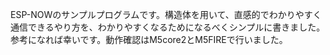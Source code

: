 ESP-NOWのサンプルプログラムです。構造体を用いて、直感的でわかりやすく通信できるやり方を、わかりやすくなるためになるべくシンプルに書きました。参考になれば幸いです。動作確認はM5core2とM5FIREで行いました。

<!-- 
# ※説明文は現在工事中※

# ESP-NOW 簡単な例 / ESP-NOW Simple Example
### An explanation in English is provided after the Japanese explanation.(英語の説明文は日本語説明文の後に書かれています。)

## ESP-NOWとは？
ESP-NOWとは、ESPマイコンなら使用可能な、低遅延無線通信の規格です。wifiやbluetoothと比べると、以下のような特徴があります。

今回は、誰でも使い方が理解できるよう、なるべくシンプルな例を用意しました。
直感的なイメージ図
（ESP-NOWを使うことによって、ESPマイコン間で共有できます。送信側・受信側で同じ構造体を使い、その構造体変数を送受信することで、同じ変数名でデータをやり取りすることができます。）

#### 動作の様子 (Click M5Atom to Update M5Core2 Value)
![動作の様子](images/demo.gif)

### 処理の流れ　概要図 -->

<!-- 
## 日本語

### 概要
ESP-NOWを使う初心者向けの簡単な例です。複雑な機能は省いて、まずは基本的な通信を動かすことに焦点を当てています。

### 特徴
#### デバイスの役割
- 送信側: m5AtomS3Lite
- 受信側: m5core2

#### ESP-NOWの主要設定
ESP-NOWを使用するには、以下の設定が必要です：
1. 使用するWiFiチャンネルの設定
2. 送信側で、送信先（受信側）のMACアドレスを追加

このサンプルでは、上記の基本的な設定方法と、ESP-NOWを使用したシンプルな通信の実装方法を示しています。

### 使用手順
1. それぞれのプログラムをm5AtomS3Lite（送信側）とm5core2（受信側）に書き込みます。
2. 両方のデバイスを実行します。
3. m5Atomのボタンを押します。
4. m5Atomのボタンを押すたびに、ボタンを押した回数がESP-NOWによって通信され、m5core2に表示されます。

この簡単なデモンストレーションは、2つのデバイス間のESP-NOW通信の基本的な機能を示しています。



## English

### Overview
A beginner-friendly example of using ESP-NOW. This project focuses on getting basic communication working without complex features.

### Features
#### Device Roles
- Transmitter: m5AtomS3Lite
- Receiver: m5core2

#### Key ESP-NOW Settings
To use ESP-NOW, the following settings are necessary:
1. Configure the WiFi channel to be used
2. Add the MAC address of the intended receiver on the transmitter side

This sample demonstrates how to implement these basic settings and achieve simple communication using ESP-NOW.

### Usage Instructions
1. Flash the respective programs to the m5AtomS3Lite (transmitter) and m5core2 (receiver).
2. Run both devices.
3. Press the button on the m5Atom.
4. Each time you press the button on the m5Atom, the number of button presses will be communicated via ESP-NOW and displayed on the m5core2.

This simple demonstration showcases the basic functionality of ESP-NOW communication between two devices. -->
